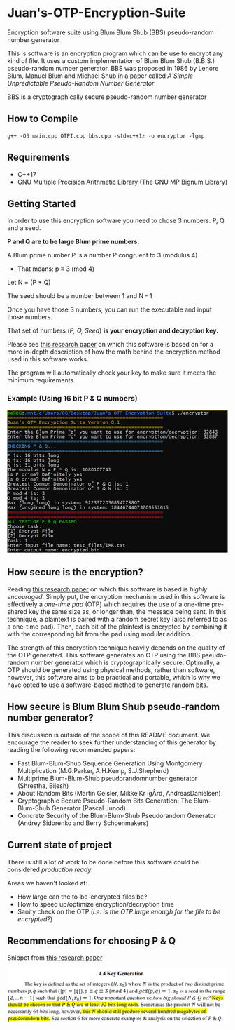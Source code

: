 # Juan's-OTP-Encryption-Suite
Encryption software suite using Blum Blum Shub (BBS) pseudo-random number generator 

This is software is an encryption program which can be use to encrypt any kind of file. It uses a custom implementation of Blum Blum Shub (B.B.S.) pseudo-random number generator.
BBS was proposed in 1986 by Lenore Blum, Manuel Blum and Michael Shub in a paper called *A Simple Unpredictable Pseudo-Random Number Generator*

BBS is a cryptographically secure pseudo-random number generator

## How to Compile
```
g++ -O3 main.cpp OTPI.cpp bbs.cpp -std=c++1z -o encryptor -lgmp
```

## Requirements

- C++17
- GNU Multiple Precision Arithmetic Library (The GNU MP Bignum Library)


## Getting Started

In order to use this encryption software you need to chose 3 numbers: P, Q and a seed.

**P and Q are to be large Blum prime numbers.**

A Blum prime number P is a number P congruent to 3 (modulus 4)

- That means: p ≡ 3 (mod 4)

Let N = (P * Q)

The seed should be a number between 1 and N - 1

Once you have those 3 numbers, you can run the executable and input those numbers.

That set of numbers (*P, Q, Seed*) **is your encryption and decryption key.**

Please see [this research paper](docs/"ResearchPaper.pdf") on which this software is based on for a more in-depth description of how the math behind the encryption method used in this software works. 

The program will automatically check your key to make sure it meets the minimum requirements.

### Example (Using 16 bit P & Q numbers)

![Screenshot 1](docs/img/screenshot_1.PNG)

## How secure is the encryption?

Reading [this research paper](docs/"ResearchPaper.pdf") on which this software is based is *highly encouraged*. Simply put, the encryption mechanism used in this software is effectively a *one-time pad* (OTP) which requires the use of a one-time pre-shared key the same size as, or longer than, the message being sent. In this technique, a plaintext is paired with a random secret key (also referred to as a one-time pad). Then, each bit of the plaintext is encrypted by combining it with the corresponding bit from the pad using modular addition.

The strength of this encryption technique heavily depends on the quality of the OTP generated. This software generates an OTP using the BBS pseudo-random number generator which is cryptographically secure. Optimally, a OTP should be generated using physical methods, rather than software, however, this software aims to be practical and portable, which is why we have opted to use a software-based method to generate random bits.


## How secure is Blum Blum Shub pseudo-random number generator?

This discussion is outside of the scope of this README document. We encourage the reader to seek further understanding of this generator by reading the following recommended papers:

-  Fast Blum-Blum-Shub Sequence Generation Using Montgomery Multiplication (M.G.Parker, A.H.Kemp, S.J.Shepherd)
-  Multiprime Blum-Blum-Shub pseudorandomnumber generator (Shrestha, Bijesh)
-  About Random Bits (Martin Geisler, MikkelKr ̄igÂrd, AndreasDanielsen)
-  Cryptographic Secure Pseudo-Random Bits Generation: The Blum-Blum-Shub Generator (Pascal Junod)
-  Concrete Security of the Blum-Blum-Shub Pseudorandom Generator (Andrey Sidorenko and Berry Schoenmakers)

## Current state of project

There is still a lot of work to be done before this software could be considered *production ready*.

Areas we haven't looked at:

- How large can the to-be-encrypted-files be?
- How to speed up/optimize encryption/decryption time
- Sanity check on the OTP (*i.e. is the OTP large enough for the file to be encrypted?*)

## Recommendations for choosing P & Q
Snippet from [this research paper](docs/"ResearchPaper.pdf")

![Screenshot 1](docs/img/screenshot_2.PNG)

